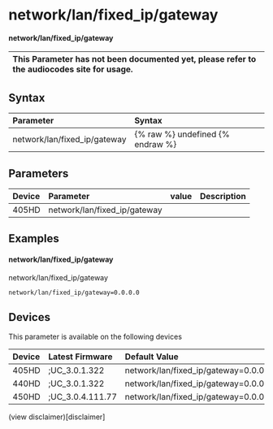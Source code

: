 ﻿---
description: network/lan/fixed_ip/gateway
search:
    keywords: ['network','lan','fixed_ip','gateway']
---

# network/lan/fixed_ip/gateway

#### network/lan/fixed_ip/gateway


| This Parameter has not been documented yet, please refer to the audiocodes site for usage.  |
| :--- |

## Syntax
| Parameter | Syntax |
| :--- | :--- |
|network/lan/fixed_ip/gateway | {% raw %} undefined {% endraw %} |

## Parameters
|Device|Parameter|value|Description|
|:---|:---|:---|:---|
| 405HD | network/lan/fixed_ip/gateway |  |  |

## Examples
#### network/lan/fixed_ip/gateway

network/lan/fixed_ip/gateway

```
network/lan/fixed_ip/gateway=0.0.0.0
```

## Devices
This parameter is available on the following devices

| Device | Latest Firmware | Default Value |
|:---|:---|:---|
| 405HD | ;UC_3.0.1.322 | network/lan/fixed_ip/gateway=0.0.0.0 
| 440HD | ;UC_3.0.1.322 | network/lan/fixed_ip/gateway=0.0.0.0 
| 450HD | ;UC_3.0.4.111.77 | network/lan/fixed_ip/gateway=0.0.0.0 

(view disclaimer)[disclaimer]
